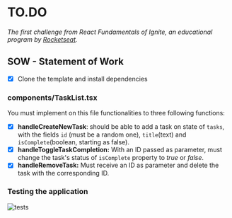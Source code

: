 # TO.DO

_The first challenge from React Fundamentals of Ignite, an educational program by [Rocketseat](rocketseat.com.br/)._

## SOW - Statement of Work

-   [x] Clone the template and install dependencies

### components/TaskList.tsx

You must implement on this file functionalities to three following functions:

-   [x] **handleCreateNewTask**: should be able to add a task on state of `tasks`, with the fields `id` (must be a random one), `title`(text) and `isComplete`(boolean, starting as false).
-   [x] **handleToggleTaskCompletion:** With an ID passed as parameter, must change the task's status of `isComplete` property to _true_ or _false_.
-   [x] **handleRemoveTask:** Must receive an ID as parameter and delete the task with the corresponding ID.

### Testing the application

![tests](https://user-images.githubusercontent.com/64825005/111836169-a48bc600-88d4-11eb-8856-2423523915d2.png)
